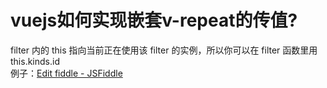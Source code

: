# vuejs如何实现嵌套v-repeat的传值?

filter 内的 this 指向当前正在使用该 filter 的实例，所以你可以在 filter 函数里用 this.kinds.id  
例子：[Edit fiddle - JSFiddle](http://jsfiddle.net/av0jmw66/)